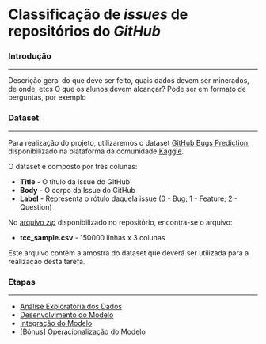 # Classificação de _issues_ de repositórios do _GitHub_

### Introdução
<hr>

Descrição geral do que deve ser feito, quais dados devem ser minerados, de onde, etcs
O que os alunos devem alcançar? Pode ser em formato de perguntas, por exemplo

### Dataset
<hr>

Para realização do projeto, utilizaremos o dataset [GitHub Bugs Prediction](https://www.kaggle.com/anmolkumar/github-bugs-prediction/version/1),
disponibilizado na plataforma da comunidade [Kaggle](https://www.kaggle.com/).

O dataset é composto por três colunas:

* **Title** - O título da Issue do GitHub
* **Body**  - O corpo da Issue do GitHub  
* **Label** - Representa o rótulo daquela issue (0 - Bug; 1 - Feature; 2 - Question)

No [arquivo _zip_](data/tcc_sample.zip) disponibilizado no repositório, encontra-se o arquivo:

* **tcc_sample.csv** - 150000 linhas x 3 colunas

Este arquivo contém a amostra do dataset que deverá ser utilizada para a realização desta tarefa.

### Etapas
<hr>

* [Análise Exploratória dos Dados](task_I/README.md)
* [Desenvolvimento do Modelo](task_II/README.md)
* [Integração do Modelo](task_III/README.md)
* [[Bônus] Operacionalização do Modelo](task_IV/README.md)

